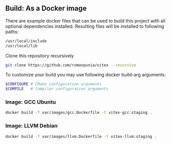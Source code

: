 
## Build: As a Docker image
There are example docker files that can be used to build this project with all optional dependencies installed. Resulting files will be installed to following paths:
```sh
/usr/local/include
/usr/local/lib
```

Clone this repository recursively
```bash
git clone https://github.com/romanpunia/vitex --recursive
```

To customize your build you may use following docker build-arg arguments:
```sh
$CONFIGURE # CMake configuration arguments
$COMPILE   # Compiler configuration arguments
```

### Image: GCC Ubuntu
```sh
docker build -f var/images/gcc.Dockerfile -t vitex-gcc:staging .
```

### Image: LLVM Debian
```sh
docker build -f var/images/llvm.Dockerfile -t vitex-llvm:staging .
```
